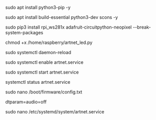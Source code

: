 sudo apt install python3-pip -y


sudo apt install build-essential python3-dev scons -y

sudo pip3 install rpi_ws281x adafruit-circuitpython-neopixel --break-system-packages

chmod +x /home/raspberry/artnet_led.py

sudo systemctl daemon-reload

sudo systemctl enable artnet.service

sudo systemctl start artnet.service

systemctl status artnet.service

sudo nano /boot/firmware/config.txt

dtparam=audio=off

sudo nano /etc/systemd/system/artnet.service
